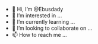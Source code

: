 - 👋 Hi, I’m @Ebusdady
- 👀 I’m interested in ...
- 🌱 I’m currently learning ...
- 💞️ I’m looking to collaborate on ...
- 📫 How to reach me ...

<!---
Ebusdady/Ebusdady is a ✨ special ✨ repository because its `README.md` (this file) appears on your GitHub profile.
You can click the Preview link to take a look at your changes.
--->
